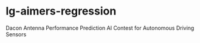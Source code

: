 # lg-aimers-regression
Dacon Antenna Performance Prediction AI Contest for Autonomous Driving Sensors
